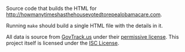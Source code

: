 Source code that builds the HTML for <http://howmanytimeshasthehousevotedtorepealobamacare.com>.

Running `make` should build a single HTML file with the details in it.

All data is source from [GovTrack.us](https://www.govtrack.us/) under their [permissive license](https://www.govtrack.us/developers/license). This project itself is licensed under the [ISC License](LICENSE.txt).

